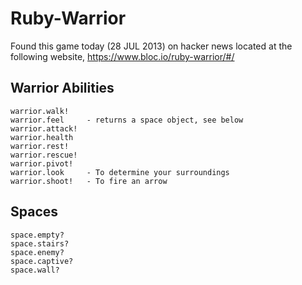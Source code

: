 Ruby-Warrior
============

Found this game today (28 JUL 2013) on hacker news located at the following
website, https://www.bloc.io/ruby-warrior/#/


Warrior Abilities
-----------------

    warrior.walk!
    warrior.feel     - returns a space object, see below
    warrior.attack!
    warrior.health
    warrior.rest!
    warrior.rescue!
    warrior.pivot!
    warrior.look     - To determine your surroundings
    warrior.shoot!   - To fire an arrow



Spaces
------

    space.empty?
    space.stairs?
    space.enemy?
    space.captive?
    space.wall?


